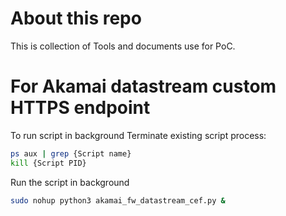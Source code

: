 # About this repo

This is collection of Tools and documents use for PoC.

# For Akamai datastream custom HTTPS endpoint

To run script in background
Terminate existing script process:

```bash
ps aux | grep {Script name}
kill {Script PID}
```

Run the script in background

```bash
sudo nohup python3 akamai_fw_datastream_cef.py &
```


